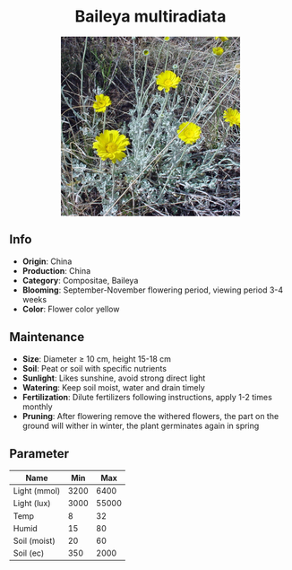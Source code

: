 <h1 align='center'>Baileya multiradiata</h1>
<p align="center">
    <img 
        align='center'
        width='320'
        src="../images/baileya multiradiata.png" 
        alt='Baileya multiradiata' />
</p>

## Info

 - **Origin**: China
 - **Production**: China
 - **Category**: Compositae, Baileya
 - **Blooming**: September-November flowering period, viewing period 3-4 weeks
 - **Color**: Flower color yellow

## Maintenance

 - **Size**: Diameter ≥ 10 cm, height 15-18 cm
 - **Soil**: Peat or soil with specific nutrients
 - **Sunlight**: Likes sunshine, avoid strong direct light
 - **Watering**: Keep soil moist, water and drain timely
 - **Fertilization**: Dilute fertilizers following instructions, apply 1-2 times monthly
 - **Pruning**: After flowering remove the withered flowers, the part on the ground will wither in winter, the plant germinates again in spring

## Parameter

| Name         | Min  | Max   |
|--------------|------|-------|
| Light (mmol) | 3200 | 6400  |
| Light (lux)  | 3000 | 55000 |
| Temp         | 8    | 32    |
| Humid        | 15   | 80    |
| Soil (moist) | 20   | 60    |
| Soil (ec)    | 350  | 2000  |
